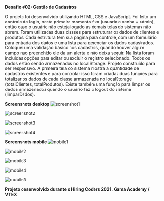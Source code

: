 <b>Desafio #02: Gestão de Cadastros</b>

O projeto foi desenvolvido utilizando HTML, CSS e JavaScript.
Foi feito um controle de login, neste primeiro momento fixo (usuario e senha = admin), então caso o usuário não esteja logado as demais telas do sistemas não abrem.
Foram utilizadas duas classes para estruturar os dados de clientes e produtos.
Cada estrutura tem sua pagina para controle, com um formulário para entrada dos dados e uma lista para gerenciar os dados cadastrados.
Coloquei uma validação básico nos cadastros, quando houver algum campo nao preenchido ele da um alerta e não deixa seguir.
Na lista foram incluidas opções para editar ou excluir o registro selecionado.
Todos os dados estão sendo armazenados no localStorage.
Projeto construído para ser responsivo.
A primeira tela do sistema mostra a quantidade de cadastros existentes e para controlar isso foram criadas duas funções para totalizar os dados de cada classe armazenada no localStorage (totalClientes, totalProdutos).
Existe também uma função para limpar os dados armazenados quando o usuário faz o logout do sistema (limparDados).

<b>Screenshots desktop</b>
![screenshot1](./images/screenshot1.png)

![screenshot2](./images/screenshot2.png)

![screenshot3](./images/screenshot3.png)

![screenshot4](./images/screenshot4.png)

<b>Screenshots mobile</b>
![mobile1](./images/mobile1.png)

![mobile2](./images/mobile2.png)

![mobile3](./images/mobile3.png)

![mobile4](./images/mobile4.png)

![mobile5](./images/mobile5.png)


<b>Projeto desenvolvido durante o Hiring Coders 2021.</b>
<b>Gama Academy / VTEX</b>
